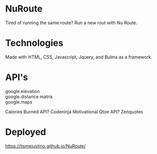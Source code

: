 # NuRoute
Tired of running the same route? Run a new rout with Nu Route.

# Technologies
Made with HTML, CSS, Javascript, Jquery, and Bulma as a framework. 

# API's
google.elevation <br>
google.distance matrix<br>
google.maps

Calories Burned API? Codeninja
Motivational Qtoe API? Zenquotes

# Deployed

https://itsmejustino.github.io/NuRoute/
